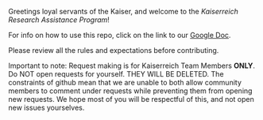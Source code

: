 Greetings loyal servants of the Kaiser, and welcome to the *Kaiserreich Research Assistance Program*!

For info on how to use this repo, click on the link to our [Google Doc](https://docs.google.com/document/d/15rtHJ3bPP1MTYpy8PO-VahT-26kb4KpJJosk6V81u-o/edit).

Please review all the rules and expectations before contributing.

Important to note: Request making is for Kaiserreich Team Members **ONLY**. Do NOT open requests for yourself. THEY WILL BE DELETED. The constraints of github mean that we are unable to both allow community members to comment under requests while preventing them from opening new requests. We hope most of you will be respectful of this, and not open new issues yourselves.
